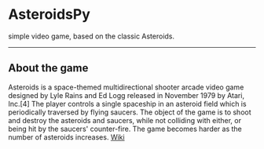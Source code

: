 # AsteroidsPy
simple video game, based on the classic Asteroids.

---

## About the game
Asteroids is a space-themed multidirectional shooter arcade video game designed by Lyle Rains and Ed Logg released in November 1979 by Atari, Inc.[4] The player controls a single spaceship in an asteroid field which is periodically traversed by flying saucers. The object of the game is to shoot and destroy the asteroids and saucers, while not colliding with either, or being hit by the saucers' counter-fire. The game becomes harder as the number of asteroids increases. [Wiki](https://en.wikipedia.org/wiki/Asteroids_(video_game))
